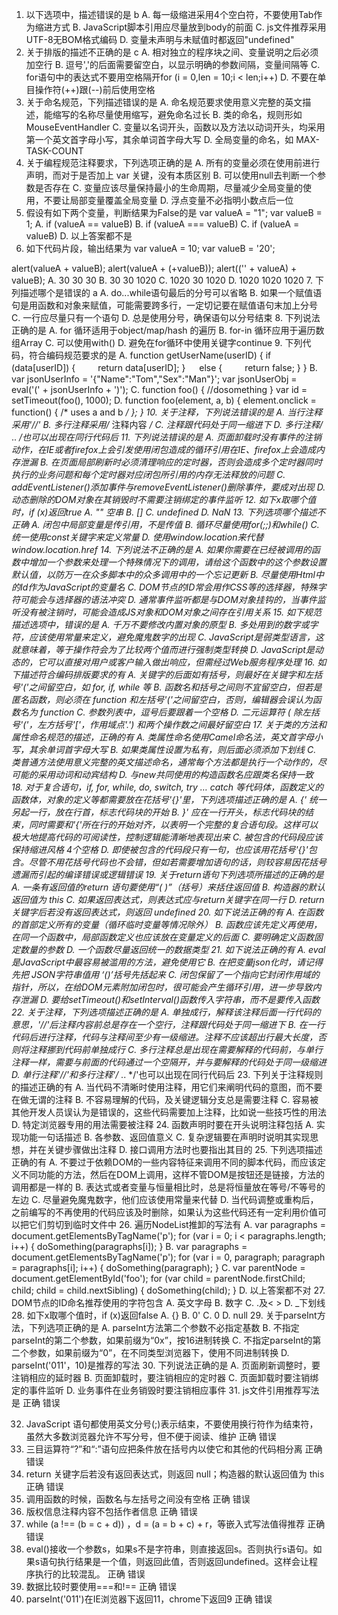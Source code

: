 


1. 以下选项中，描述错误的是 b
A. 每一级缩进采用4个空白符，不要使用Tab作为缩进方式
B. JavaScript脚本引用应尽量放到body的前面
C. js文件推荐采用UTF-8无BOM格式编码
D. 变量未声明与未赋值时都返回"undefined"
2. 关于排版的描述不正确的是 c
A. 相对独立的程序块之间、变量说明之后必须加空行
B. 逗号','的后面需要留空白，以显示明确的参数间隔，变量间隔等
C. for语句中的表达式不要用空格隔开for (i = 0,len = 10;i < len;i++)
D. 不要在单目操作符(++)跟(--)前后使用空格
3. 关于命名规范，下列描述错误的是
A. 命名规范要求使用意义完整的英文描述，能缩写的名称尽量使用缩写，避免命名过长
B. 类的命名，规则形如 MouseEventHandler
C. 变量以名词开头，函数以及方法以动词开头，均采用第一个英文首字母小写，其余单词首字母大写
D. 全局变量的命名，如 MAX-TASK-COUNT
4. 关于编程规范注释要求，下列选项正确的是
A. 所有的变量必须在使用前进行声明，而对于是否加上 var 关键，没有本质区别
B. 可以使用null去判断一个参数是否存在
C. 变量应该尽量保持最小的生命周期，尽量减少全局变量的使用，不要让局部变量覆盖全局变量
D. 浮点变量不必指明小数点后一位
5. 假设有如下两个变量，判断结果为False的是
var valueA = "1"; 
var valueB = 1;
A. if (valueA == valueB)
B. if (valueA === valueB)
C. if (valueA = valueB)
D. 以上答案都不是
6. 如下代码片段，输出结果为
var valueA = 10; 
var valueB = '20'; 

alert(valueA + valueB);
alert(valueA + (+valueB)); 
alert(('' + valueA) + valueB);
A. 30 30 30
B. 30 30 1020
C. 1020 30 1020
D. 1020 1020 1020
7. 下列描述哪个是错误的 a
A. do...while语句最后的分号可以省略
B. 如果一个赋值语句是用函数和对象来赋值，可能需要跨多行，一定切记要在赋值语句末加上分号
C. 一行应尽量只有一个语句
D. 总是使用分号，确保语句以分号结束
8. 下列说法正确的是
A. for 循环适用于object/map/hash 的遍历
B. for-in 循环应用于遍历数组Array
C. 可以使用with()
D. 避免在for循环中使用关键字continue
9. 下列代码，符合编码规范要求的是
A. function getUserName(userID) { if (data[userID]) { 　　 return data[userID]; } 　 else { 　　 return false; } }
B. var jsonUserInfo = '{"Name":"Tom","Sex":"Man"}'; var jsonUserObj = eval('(' + jsonUserInfo + ')');
C. function foo() { //dosomething } var id = setTimeout(foo(), 1000);
D. function foo(element, a, b) { element.onclick = function() { /* uses a and b */ }; }
10. 关于注释，下列说法错误的是
A. 当行注释采用'//'
B. 多行注释采用/* 注释内容 */
C. 注释跟代码处于同一缩进下
D. 多行注释/* .. */也可以出现在同行代码后
11. 下列说法错误的是
A. 页面卸载时没有事件的注销动作，在IE或者firefox上会引发使用闭包造成的循环引用在IE、firefox上会造成内存泄漏
B. 在页面局部刷新时必须清理响应的定时器，否则会造成多个定时器同时执行的业务问题和每个定时器对应闭包所引用的内存无法释放的问题
C. addEventListener()添加事件与removeEventListener()删除事件，要成对出现
D. 动态删除的DOM对象在其销毁时不需要注销绑定的事件监听
12. 如下x取哪个值时，if (x)返回true
A. "" 空串
B. []
C. undefined
D. NaN
13. 下列选项哪个描述不正确
A. 闭包中局部变量是传引用，不是传值
B. 循环尽量使用for(;;)和while()
C. 统一使用const关键字来定义常量
D. 使用window.location来代替window.location.href
14. 下列说法不正确的是
A. 如果你需要在已经被调用的函数中增加一个参数来处理一个特殊情况下的调用，请给这个函数中的这个参数设置默认值，以防万一在众多脚本中的众多调用中的一个忘记更新
B. 尽量使用Html中的Id作为JavaScript的变量名
C. DOM节点的ID常会用作CSS等的选择器，特殊字符可能会与选择器的语法冲突
D. 通常事件监听都是与DOM对象挂钩的，当事件监听没有被注销时，可能会造成JS对象和DOM对象之间存在引用关系
15. 如下规范描述选项中，错误的是
A. 千万不要修改内置对象的原型
B. 多处用到的数字或字符，应该使用常量来定义，避免魔鬼数字的出现
C. JavaScript是弱类型语言，这就意味着，等于操作符会为了比较两个值而进行强制类型转换
D. JavaScript是动态的，它可以直接对用户或客户输入做出响应，但需经过Web服务程序处理
16. 如下描述符合编码排版要求的有
A. 关键字的后面如有括号，则最好在关键字和左括号'('之间留空白，如 for, if, while 等
B. 函数名和括号之间则不宜留空白，但若是匿名函数，则必须在 function 和左括号'('之间留空白，否则，编辑器会误认为函数名为 function
C. 参数列表中，逗号后要跟着一个空格
D. 二元运算符 ( 除左括号'('，左方括号'['，作用域点'.') 和两个操作数之间最好留空白
17. 关于类的方法和属性命名规范的描述，正确的有
A. 类属性命名使用Camel命名法，英文首字母小写，其余单词首字母大写
B. 如果类属性设置为私有，则后面必须添加下划线
C. 类普通方法使用意义完整的英文描述命名，通常每个方法都是执行一个动作的，尽可能的采用动词和动宾结构
D. 与new共同使用的构造函数名应跟类名保持一致
18. 对于复合语句，if, for, while, do, switch, try … catch 等代码体，函数定义的函数体，对象的定义等都需要放在花括号'{}'里，下列选项描述正确的是
A. {' 统一另起一行，放在行首，标志代码块的开始
B. }' 应在一行开头，标志代码块的结束，同时需要和'{'所在行的开始对齐，以表明一个完整的复合语句段。这样可以极大地提高代码的可阅读性，控制逻辑能清晰地表现出来
C. 被包含的代码段应该保持缩进风格  4个空格
D. 即使被包含的代码段只有一句，也应该用花括号'{}'包含。尽管不用花括号代码也不会错，但如若需要增加语句的话，则较容易因花括号遗漏而引起的编译错误或逻辑错误
19. 关于return语句下列选项所描述的正确的是
A. 一条有返回值的return 语句要使用“( )”（括号）来括住返回值
B. 构造器的默认返回值为 this
C. 如果返回表达式，则表达式应与return关键字在同一行
D. return 关键字后若没有返回表达式，则返回 undefined
20. 如下说法正确的有
A. 在函数的首部定义所有的变量（循环临时变量等情况除外）
B. 函数应该先定义再使用，在同一个函数中，局部函数定义也应该放在变量定义的后面
C. 要明确定义函数固定数量的参数
D. 一个函数尽量返回统一的数据类型
21. 如下说法正确的有
A. eval 是JavaScript中最容易被滥用的方法，避免使用它
B. 在把变量json化时，请记得先把 JSON字符串值用 ‘()’括号先括起来
C. 闭包保留了一个指向它封闭作用域的指针，所以，在给DOM元素附加闭包时，很可能会产生循环引用，进一步导致内存泄漏
D. 要给setTimeout()和setInterval()函数传入字符串，而不是要传入函数
22. 关于注释，下列选项描述正确的是
A. 单独成行，解释该注释后面一行代码的意思，'//'后注释内容前总是存在一个空行，注释跟代码处于同一缩进下
B. 在一行代码后进行注释，代码与注释间至少有一级缩进。注释不应该超出行最大长度，否则将注释挪到代码前单独成行
C. 多行注释总是出现在需要解释的代码前，与单行注释一样，需要与前面的代码通过一个空隔开，并与要解释的代码处于同一级缩进
D. 单行注释'//'和多行注释'/* .. */'也可以出现在同行代码后
23. 下列关于注释规则的描述正确的有
A. 当代码不清晰时使用注释，用它们来阐明代码的意图，而不要在做无谓的注释
B. 不容易理解的代码，及关键逻辑分支总是需要注释
C. 容易被其他开发人员误认为是错误的，这些代码需要加上注释，比如说一些技巧性的用法
D. 特定浏览器专用的用法需要被注释
24. 函数声明时要在开头说明注释包括
A. 实现功能一句话描述
B. 各参数、返回值意义
C. 复杂逻辑要在声明时说明其实现思想，并在关键步骤做出注释
D. 接口调用方法时也要指出其目的
25. 下列选项描述正确的有
A. 不要过于依赖DOM的一些内容特征来调用不同的脚本代码，而应该定义不同功能的方法，然后在DOM上调用，这样不管DOM是按钮还是链接，方法的调用都是一样的
B. 表达式或者变量与恒量相比时，总是将恒量放在等号/不等号的左边
C. 尽量避免魔鬼数字，他们应该使用常量来代替
D. 当代码调整或重构后，之前编写的不再使用的代码应该及时删除，如果认为这些代码还有一定利用价值可以把它们剪切到临时文件中
26. 遍历NodeList推卸的写法有
A. var paragraphs = document.getElementsByTagName('p'); for (var i = 0; i < paragraphs.length; i++) { doSomething(paragraphs[i]); }
B. var paragraphs = document.getElementsByTagName('p'); for (var i = 0, paragraph; paragraph = paragraphs[i]; i++) { doSomething(paragraph); }
C. var parentNode = document.getElementById('foo'); for (var child = parentNode.firstChild; child; child = child.nextSibling) { doSomething(child); }
D. 以上答案都不对
27. DOM节点的ID命名推荐使用的字符包含
A. 英文字母
B. 数字
C. .及< >
D. _下划线
28. 如下x取哪个值时，if (x)返回false
A. {}
B. 0'
C. 0
D. null
29. 关于parseInt方法，下列选项正确的是
A. parseInt方法第二个参数不必指定基数
B. 不指定parseInt的第二个参数，如果前缀为“0x”，按16进制转换
C. 不指定parseInt的第二个参数，如果前缀为“0”，在不同类型浏览器下，使用不同进制转换
D. parseInt('011'，10)是推荐的写法
30. 下列说法正确的是
A. 页面刷新调整时，要注销相应的延时器
B. 页面卸载时，要注销相应的定时器
C. 页面卸载时要注销绑定的事件监听
D. 业务事件在业务销毁时要注销相应事件
31. js文件引用推荐写法是
正确
错误
  
32. JavaScript 语句都使用英文分号(;)表示结束，不要使用换行符作为结束符，虽然大多数浏览器允许不写分号，但不便于阅读、维护
正确
错误
33. 三目运算符“?”和“:”语句应把条件放在括号内以使它和其他的代码相分离
正确
错误
34. return 关键字后若没有返回表达式，则返回 null；构造器的默认返回值为 this
正确
错误
35. 调用函数的时候，函数名与左括号之间没有空格
正确
错误
36. 版权信息注释内容不包括作者信息
正确
错误
37. while (a !== (b = c + d)) ，d = (a = b + c) + r，等嵌入式写法值得推荐
正确
错误
38. eval()接收一个参数s，如果s不是字符串，则直接返回s。否则执行s语句。如果s语句执行结果是一个值，则返回此值，否则返回undefined。这样会让程序执行的比较混乱。
正确
错误
39. 数据比较时要使用===和!==
正确
错误
40. parseInt('011')在IE浏览器下返回11，chrome下返回9
正确
错误







































